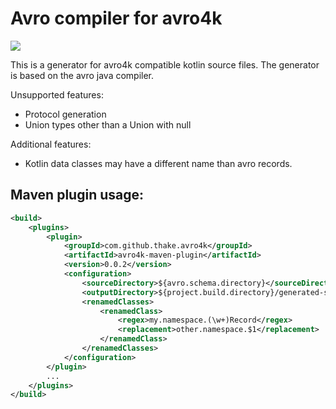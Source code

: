 # Avro compiler for avro4k
[<img src="https://img.shields.io/maven-central/v/com.github.thake.avro4k/avro4k-maven-plugin.svg?label=latest%20release"/>](http://search.maven.org/#search%7Cga%7C1%7Cavro4k)

This is a generator for avro4k compatible kotlin source files. The generator is based on 
the avro java compiler.

Unsupported features:
- Protocol generation
- Union types other than a Union with null

Additional features:
- Kotlin data classes may have a different name than avro records.

## Maven plugin usage:
```xml
<build>
    <plugins>
        <plugin>
            <groupId>com.github.thake.avro4k</groupId>
            <artifactId>avro4k-maven-plugin</artifactId>
            <version>0.0.2</version>
            <configuration>
                <sourceDirectory>${avro.schema.directory}</sourceDirectory>
                <outputDirectory>${project.build.directory}/generated-sources</outputDirectory>
                <renamedClasses>
                    <renamedClass>
                        <regex>my.namespace.(\w+)Record</regex>
                        <replacement>other.namespace.$1</replacement>
                    </renamedClass>
                </renamedClasses>
            </configuration>            				        
        </plugin>
        ...
    </plugins>
</build>
```